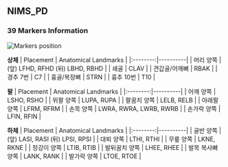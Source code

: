 ## NIMS_PD

### 39 Markers Information
![Markers position](https://user-images.githubusercontent.com/76163168/163541102-fa4a6c0c-12c2-411e-8b34-e8a4baff6042.png)

**상체**
| Placement | Anatomical Landmarks |
|:--------:|----------|
| 머리 양쪽 | (앞) LFHD, RFHD (뒤) LBHD, RBHD |
| 쇄골 | CLAV |
| 견갑골/어깨뼈 | RBAK |
| 경추 7번 | C7 |
| 흉골/복장뼈 | STRN |
| 흉추 10번 | T10 |


**팔**
| Placement | Anatomical Landmarks |
|:--------:|----------|
| 어깨 양쪽 | LSHO, RSHO |
| 위팔 양쪽 | LUPA, RUPA |
| 팔꿈치 양쪽 | LELB, RELB |
| 아래팔 양쪽 | LFRM, RFRM |
| 손목 양쪽 | LWRA, RWRA, LWRB, RWRB |
| 손가락 양쪽 | LFIN, RFIN |


**하체**
| Placement | Anatomical Landmarks |
|:--------:|----------|
| 골반 양쪽 | (앞) LASI, RASI (뒤) LPSI, RPSI |
| 대퇴 양쪽 | LTHI, RTHI |
| 무릎 양쪽 | LKNE, RKNE |
| 정강이 양쪽 | LTIB, RTIB |
| 발뒤꿈치 양쪽 | LHEE, RHEE |
| 발목 복사뼈 양쪽 | LANK, RANK | 
| 발가락 양쪽 | LTOE, RTOE |

